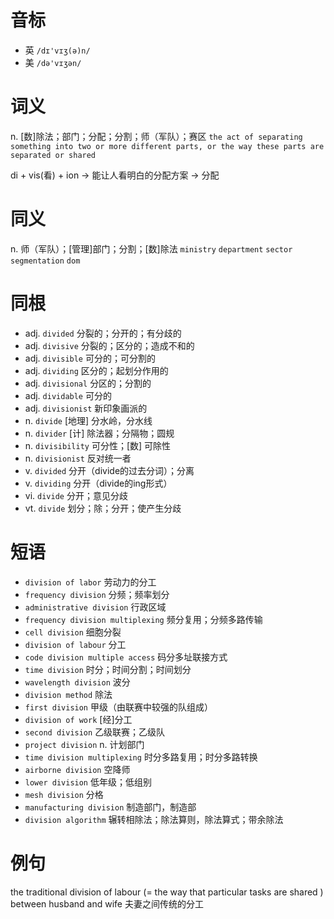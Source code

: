 # 音标

- 英 `/dɪ'vɪʒ(ə)n/`
- 美 `/də'vɪʒən/`

# 词义

n. [数]除法；部门；分配；分割；师（军队）；赛区
`the act of separating something into two or more different parts, or the way these parts are separated or shared`



di + vis(看) + ion → 能让人看明白的分配方案 → 分配

# 同义

n. 师（军队）；[管理]部门；分割；[数]除法
`ministry` `department` `sector` `segmentation` `dom`

# 同根

- adj. `divided` 分裂的；分开的；有分歧的
- adj. `divisive` 分裂的；区分的；造成不和的
- adj. `divisible` 可分的；可分割的
- adj. `dividing` 区分的；起划分作用的
- adj. `divisional` 分区的；分割的
- adj. `dividable` 可分的
- adj. `divisionist` 新印象画派的
- n. `divide` [地理] 分水岭，分水线
- n. `divider` [计] 除法器；分隔物；圆规
- n. `divisibility` 可分性；[数] 可除性
- n. `divisionist` 反对统一者
- v. `divided` 分开（divide的过去分词）；分离
- v. `dividing` 分开（divide的ing形式）
- vi. `divide` 分开；意见分歧
- vt. `divide` 划分；除；分开；使产生分歧

# 短语

- `division of labor` 劳动力的分工
- `frequency division` 分频；频率划分
- `administrative division` 行政区域
- `frequency division multiplexing` 频分复用；分频多路传输
- `cell division` 细胞分裂
- `division of labour` 分工
- `code division multiple access` 码分多址联接方式
- `time division` 时分；时间分割；时间划分
- `wavelength division` 波分
- `division method` 除法
- `first division` 甲级（由联赛中较强的队组成）
- `division of work` [经]分工
- `second division` 乙级联赛；乙级队
- `project division` n. 计划部门
- `time division multiplexing` 时分多路复用；时分多路转换
- `airborne division` 空降师
- `lower division` 低年级；低组别
- `mesh division` 分格
- `manufacturing division` 制造部门，制造部
- `division algorithm` 辗转相除法；除法算则，除法算式；带余除法

# 例句

the traditional division of labour (= the way that particular tasks are shared ) between husband and wife
夫妻之间传统的分工


